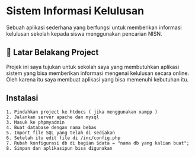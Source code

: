 # Sistem Informasi Kelulusan

Sebuah aplikasi sederhana yang berfungsi untuk memberikan informasi kelulusan sekolah kepada siswa menggunakan pencarian NISN.

## 🚀 Latar Belakang Project

Projek ini saya tujukan untuk sekolah saya yang membutuhkan aplikasi sistem yang bisa memberikan informasi mengenai kelulusan secara online. Oleh karena itu saya membuat aplikasi yang bisa memenuhi kebutuhan itu.

## Instalasi

```text
1. Pindahkan project ke htdocs ( jika menggunakan xampp )
2. Jalankan server apache dan mysql
3. Masuk ke phpmyadmin
4. Buat database dengan nama bebas
5. Import file SQL yang telah di sediakan
6. Setelah itu edit file di /inc/config.php
7. Rubah konfigurasi db di bagian $data = "nama db yang kalian buat";
8. Simpan dan aplikasipun bisa digunakan

```
